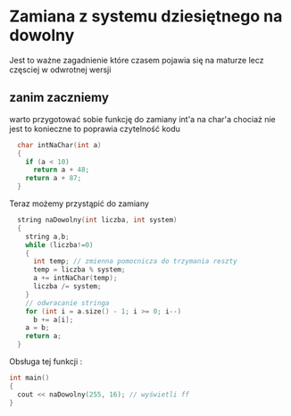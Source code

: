 # Zamiana z systemu dziesiętnego na dowolny
Jest to ważne zagadnienie które czasem pojawia się na maturze lecz częsciej w odwrotnej wersji 
## zanim zaczniemy
warto przygotować sobie funkcję do zamiany int'a na char'a chociaż nie jest to konieczne to poprawia czytelność kodu
``` c++
  char intNaChar(int a)
  {
    if (a < 10)
      return a + 48;
    return a + 87;
  }
```
Teraz możemy przystąpić do zamiany
``` c++
  string naDowolny(int liczba, int system)
  {
    string a,b;
    while (liczba!=0)
    {
      int temp; // zmienna pomocnicza do trzymania reszty
      temp = liczba % system;
      a += intNaChar(temp); 
      liczba /= system;
    }	
    // odwracanie stringa
    for (int i = a.size() - 1; i >= 0; i--)
      b += a[i];
    a = b;
    return a;
  }
  ```
  Obsługa tej funkcji :
  ``` c++
  int main()
  {
    cout << naDowolny(255, 16); // wyświetli ff
  }
```

